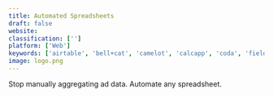 ```yaml
---
title: Automated Spreadsheets
draft: false 
website: 
classification: ['']
platform: ['Web']
keywords: ['airtable', 'bell+cat', 'camelot', 'calcapp', 'coda', 'fieldbook', 'flookup', 'graphite', 'keikai', 'magnet_window_manager', 'mightycall', 'pdf_conversion_tool', 'process_street', 'quip_spreadsheets_for_teams', 'retool', 'sheets_by_google', 'sheetsu', 'spreadshare', 'totalsheets', 'vida']
image: logo.png
---
```

Stop manually aggregating ad data. Automate any spreadsheet.